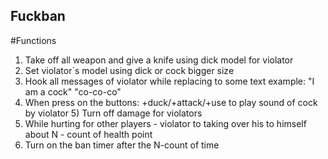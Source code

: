 ## Fuckban

#Functions
1) Take off all weapon and give a knife using dick model for violator 
2) Set violator`s model using dick or cock bigger size 
3) Hook all messages of violator while replacing to some text example: "I am a cock" "co-co-co" 
4) When press on the buttons: +duck/+attack/+use to play sound of cock by violator 5) Turn off damage for violators 
5) While hurting for other players - violator to taking over his to himself about N - count of health point 
6) Turn on the ban timer after the N-count of time
